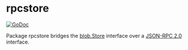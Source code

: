 # rpcstore

[![GoDoc](https://img.shields.io/static/v1?label=godoc&message=reference&color=white)](https://pkg.go.dev/github.com/creachadair/rpcstore)

Package rpcstore bridges the [blob.Store][bs] interface over a [JSON-RPC 2.0][jrpc2] interface.

[bs]: https://godoc.org/github.com/creachadair/ffs/blob#Store
[jrpc2]: https://pkg.go.dev/github.com/creachadair/jrpc2
